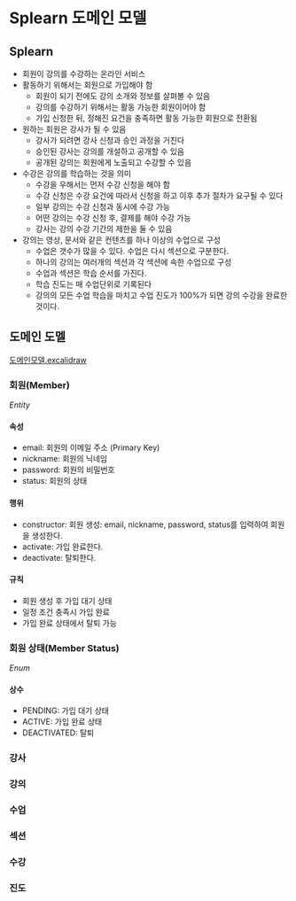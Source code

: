# Splearn 도메인 모델

## Splearn

- 회원이 강의를 수강하는 온라인 서비스
- 활동하기 위해서는 회원으로 가입해야 함
    - 회원이 되기 전에도 강의 소개와 정보를 살펴볼 수 있음
    - 강의를 수강하기 위해서는 활동 가능한 회원이어야 함
    - 가입 신청한 뒤, 정해진 요건을 충족하면 활동 가능한 회원으로 전환됨
- 원하는 회원은 강사가 될 수 있음
    - 강사가 되려면 강사 신청과 승인 과정을 거친다
    - 승인된 강사는 강의를 개설하고 공개할 수 있음
    - 공개된 강의는 회원에게 노출되고 수강할 수 있음
- 수강은 강의를 학습하는 것을 의미
    - 수강을 우해서는 먼저 수강 신청을 해야 함
    - 수강 신청은 수강 요건에 따라서 신청을 하고 이후 추가 절차가 요구될 수 있다
    - 일부 강의는 수강 신청과 동시에 수강 가능
    - 어떤 강의는 수강 신청 후, 결제를 해야 수강 가능
    - 강사는 강의 수강 기간의 제한을 둘 수 있음
- 강의는 영상, 문서와 같은 컨텐츠를 하나 이상의 수업으로 구성
    - 수업은 갯수가 많을 수 있다. 수업은 다시 섹션으로 구분한다.
    - 하나의 강의는 여러개의 섹션과 각 섹션에 속한 수업으로 구성
    - 수업과 섹션은 학습 순서를 가진다.
    - 학습 진도는 매 수업단위로 기록된다
    - 강의의 모든 수업 학습을 마치고 수업 진도가 100%가 되면 강의 수강을 완료한 것이다.

## 도메인 도멜
[도메인모델.excalidraw](%E1%84%83%E1%85%A9%E1%84%86%E1%85%A6%E1%84%8B%E1%85%B5%E1%86%AB%E1%84%86%E1%85%A9%E1%84%83%E1%85%A6%E1%86%AF.excalidraw)

### 회원(Member)
_Entity_
#### 속성
- email: 회원의 이메일 주소 (Primary Key)
- nickname: 회원의 닉네임
- password: 회원의 비밀번호
- status: 회원의 상태
#### 행위
- constructor: 회원 생성: email, nickname, password, status를 입력하여 회원을 생성한다.
- activate: 가입 완료한다.
- deactivate: 탈퇴한다.
#### 규칙
- 회원 생성 후 가입 대기 상태
- 일정 조건 충족시 가입 완료
- 가입 완료 상태에서 탈퇴 가능

### 회원 상태(Member Status)
_Enum_
#### 상수
- PENDING: 가입 대기 상태
- ACTIVE: 가입 완료 상태
- DEACTIVATED: 탈퇴

### 강사

### 강의

### 수업

### 섹션

### 수강

### 진도
